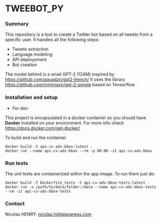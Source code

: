 # TWEEBOT_PY #

### Summary ###

This repository is a tool to create a Twitter bot based on all tweets from a specific user.
It handles all the following steps:
- Tweets extraction
- Language modeling
- API deployement
- Bot creation

The model behind is a small GPT-2 (124M) inspired by https://github.com/aquadzn/gpt2-french/
It uses the library https://github.com/minimaxir/gpt-2-simple based on Tensorflow

### Installation and setup ###

* For dev:

This project is encapsulated in a docker container so you should have **Docker** installed on your environment. For more info check https://docs.docker.com/get-docker/

To build and run the container:

```shell
docker build -t api-cv-ads-bbox:latest .
docker run --name api-cv-ads-bbox --rm -p 80:80 -it api-cv-ads-bbox
```

### Run tests ###

The unit tests are containerized within the app image. To run them just do:

```shell
docker build -f Dockerfile_tests -t api-cv-ads-bbox-tests:latest .
docker run -v /path/to/data/folder:/data --name api-cv-ads-bbox-tests --rm -it api-cv-ads-bbox-tests
```

### Contact ###

Nicolas HENRY: nicolas.h@lajavaness.com